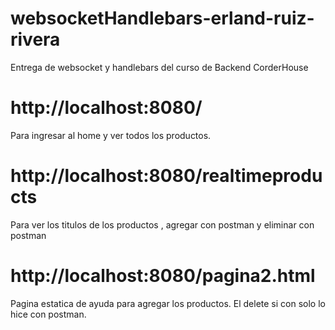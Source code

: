 # websocketHandlebars-erland-ruiz-rivera
Entrega de websocket y handlebars del curso de Backend CorderHouse


# http://localhost:8080/  
Para ingresar al home y ver todos los productos.


# http://localhost:8080/realtimeproducts
Para ver los titulos de los productos , agregar con postman y eliminar con postman

# http://localhost:8080/pagina2.html
Pagina estatica de ayuda para agregar los productos. El delete  si con solo lo hice con postman.


